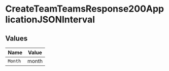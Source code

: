 # CreateTeamTeamsResponse200ApplicationJSONInterval


## Values

| Name    | Value   |
| ------- | ------- |
| `Month` | month   |